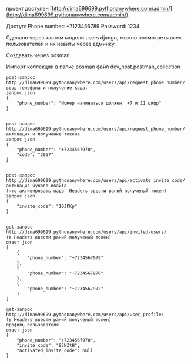 
проект доступен
[http://dima699699.pythonanywhere.com/admin/](http://dima699699.pythonanywhere.com/admin/)

Доступ:
Phone number: +7123456789
Password: 1234 

Cделано через кастом модели users django,
можно посмотреть всех пользователей и их ивайты через админку.

Создавать через posman.

Импорт коллекции в папке posman
файл dev_host.postman_collection

``` 
post-запрос
http://dima699699.pythonanywhere.com/users/api/request_phone_number/   ввод телефона и получение кода.
запрос json
{
    "phone_number": "Номер начинаться должен  +7 и 11 цифр"
}


post-запрос
http://dima699699.pythonanywhere.com/users/api/request_phone_number/  активация и получение токена
запрос json
{
    "phone_number": "+7234567970",
    "code": "2057"
}


post-запрос
http://dima699699.pythonanywhere.com/users/api/activate_invite_code/ активация чужого ивайта
(что активировать надо  Headers ввести раний полученый токен)
запрос json
{
    "invite_code": "10JPKp"
}


get-запрос
http://dima699699.pythonanywhere.com/users/api/invited-users/
(в Headers ввести раний полученый токен)
ответ json
[
    {
        "phone_number": "+7234567979"
    },
    {
        "phone_number": "+7234567976"
    },
    {
        "phone_number": "+7234567972"
    }
]

get-запрос
http://dima699699.pythonanywhere.com/users/api/user_profile/
(в Headers ввести раний полученый токен)
профиль пользователя
ответ json
{
    "phone_number": "+7234567970",
    "invite_code": "85NZtH",
    "activated_invite_code": null
}

```
